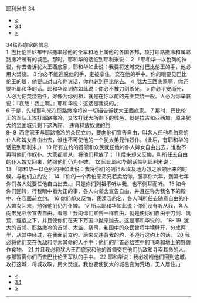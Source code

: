 ﻿





 耶利米书 34




* [<](bible/JER33.md)
* [34](bible/JER.md)
* [>](bible/JER35.md)



 
34给西底家的信息  
1  巴比伦王尼布甲尼撒率领他的全军和地上属他的各国各邦，攻打耶路撒冷和属耶路撒冷所有的城邑。那时，耶和华的话临到耶利米说： 
2 「耶和华—以色列的神说，你去告诉犹大王西底家，耶和华如此说：我要将这城交付巴比伦王的手，他必用火焚烧。 
3 你必不能逃脱他的手，定被拿住，交在他的手中。你的眼要见巴比伦王的眼，他要口对口和你说话，你也必到巴比伦去。 
4  犹大王西底家啊，你还要听耶和华的话。耶和华论到你如此说：你必不被刀剑杀死， 
5 你必平安而死，人必为你焚烧物件，好像为你列祖，就是在你以前的先王焚烧一般。人必为你举哀说：『哀哉！我主啊。』耶和华说：这话是我说的。」  
6 于是，先知耶利米在耶路撒冷将这一切话告诉犹大王西底家。 
7 那时，巴比伦王的军队正攻打耶路撒冷，又攻打犹大所剩下的城邑，就是拉吉和亚西加。原来犹大的坚固城只剩下这两座。 违背释放奴隶的约  
8-
9  西底家王与耶路撒冷的众民立约，要向他们宣告自由，叫各人任他希伯来的仆人和婢女自由出去，谁也不可使他的一个犹大弟兄作奴仆。（此后，有耶和华的话临到耶利米。） 
10 所有立约的首领和众民就任他的仆人婢女自由出去，谁也不再叫他们作奴仆。大家都顺从，将他们释放了； 
11 后来却又反悔，叫所任去自由的仆人婢女回来，勉强他们仍为仆婢。 
12 因此耶和华的话临到耶利米说： 
13 「耶和华—以色列的神如此说：我将你们的列祖从埃及地为奴之家领出来的时候，与他们立约说： 
14 『你的一个希伯来弟兄若卖给你，服事你六年，到第七年你们各人就要任他自由出去。』只是你们列祖不听从我，也不侧耳而听。 
15 如今你们回转，行我眼中看为正的事，各人向邻舍宣告自由，并且在称为我名下的殿中、在我面前立约。 
16 你们却又反悔，亵渎我的名，各人叫所任去随意自由的仆人婢女回来，勉强他们仍为仆婢。 
17 所以耶和华如此说：你们没有听从我，各人向弟兄邻舍宣告自由。看哪！我向你们宣告一样自由，就是使你们自由于刀剑、饥荒、瘟疫之下，并且使你们在天下万国中抛来抛去。这是耶和华说的。 
18-
19  犹大的首领、耶路撒冷的首领、太监、祭司，和国中的众民曾将牛犊劈开，分成两半，从其中经过，在我面前立约。后来又违背我的约，不遵行这约上的话。 
20 我必将他们交在仇敌和寻索其命的人手中；他们的尸首必给空中的飞鸟和地上的野兽作食物。 
21 并且我必将犹大王西底家和他的首领交在他们仇敌和寻索其命的人，与那暂离你们而去巴比伦王军队的手中。 
22 耶和华说：我必吩咐他们回到这城，攻打这城，将城攻取，用火焚烧。我也要使犹大的城邑变为荒场，无人居住。」 
* [<](bible/JER33.md)
* [34](bible/JER.md)
* [>](bible/JER35.md)





---









